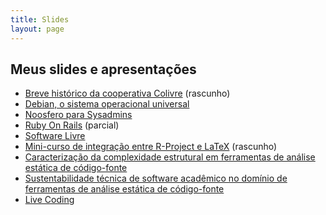 ```yaml
---
title: Slides
layout: page
---
```


## Meus slides e apresentações

* [Breve histórico da cooperativa Colivre](/slides/colivre.html) (rascunho)
* [Debian, o sistema operacional universal](/slides/debian.html)
* [Noosfero para Sysadmins](/slides/noosfero.html)
* [Ruby On Rails](/slides/ruby-on-rails.html) (parcial)
* [Software Livre](/slides/software-livre.html)
* [Mini-curso de integração entre R-Project e LaTeX](/slides/integracao-r-project-latex.html) (rascunho)
* [Caracterização da complexidade estrutural em ferramentas de análise estática de código-fonte](/slides/caracterizacao-analise-estatica.html)
* [Sustentabilidade técnica de software acadêmico no domínio de ferramentas de análise estática de código-fonte](/slides/sustentabilidade-software-academico.html)
* [Live Coding](/slides/live-coding.html)
